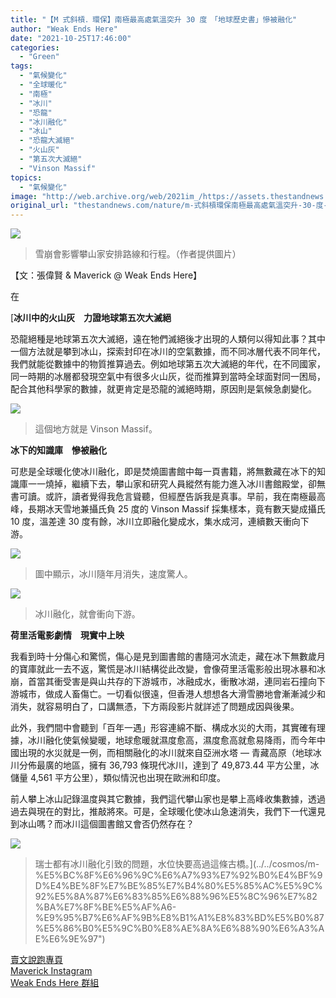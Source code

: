 ```yaml
---
title: "【M 式斜槓．環保】南極最高處氣溫突升 30 度　「地球歷史書」慘被融化"
author: "Weak Ends Here"
date: "2021-10-25T17:46:00"
categories:
  - "Green"
tags:
  - "氣候變化"
  - "全球暖化"
  - "南極"
  - "冰川"
  - "恐龍"
  - "冰川融化"
  - "冰山"
  - "恐龍大滅絕"
  - "火山灰"
  - "第五次大滅絕"
  - "Vinson Massif"
topics:
  - "氣候變化"
image: "http://web.archive.org/web/2021im_/https://assets.thestandnews.com/media/photos/8690329244675924507.jpg"
original_url: "thestandnews.com/nature/m-式斜槓環保南極最高處氣溫突升-30-度-地球歷史書慘被融化"
---
```

![](http://web.archive.org/web/2021im_/https://assets.thestandnews.com/media/photos/8690329244675924507.jpg)
> 雪崩會影響攀山家安排路線和行程。（作者提供圖片）

【文：張偉賢 & Maverick @ Weak Ends Here】

在[](../../cosmos/m-%E5%BC%8F%E6%96%9C%E6%A7%93%E7%92%B0%E4%BF%9D%E4%BE%8F%E7%BE%85%E7%B4%80%E5%85%AC%E5%9C%92%E5%8A%87%E6%83%85%E6%88%96%E5%8C%96%E7%82%BA%E7%8F%BE%E5%AF%A6-%E9%95%B7%E6%AF%9B%E8%B1%A1%E8%83%BD%E5%B0%87%E5%86%B0%E5%9C%B0%E8%AE%8A%E6%88%90%E6%A3%AE%E6%9E%97")

[**冰川中的火山灰　力證地球第五次大滅絕**

恐龍絕種是地球第五次大滅絕，遠在牠們滅絕後才出現的人類何以得知此事？其中一個方法就是攀到冰山，探索封印在冰川的空氣數據，而不同冰層代表不同年代，我們就能從數據中的物質推算過去。例如地球第五次大滅絕的年代，在不同國家，同一時期的冰層都發現空氣中有很多火山灰，從而推算到當時全球面對同一困局，配合其他科學家的數據，就更肯定是恐龍的滅絕時期，原因則是氣候急劇變化。

![](http://web.archive.org/web/2021im_/https://assets.thestandnews.com/media/photos/4804838322612601424.jpg)
> 這個地方就是 Vinson Massif。

**冰下的知識庫　慘被融化**

可悲是全球暖化使冰川融化，即是焚燒圖書館中每一頁書籍，將無數藏在冰下的知識庫一一燒掉，繼續下去，攀山家和研究人員縱然有能力進入冰川書館殿堂，卻無書可讀。或許，讀者覺得我危言聳聽，但經歷告訴我是真事。早前，我在南極最高峰，長期冰天雪地兼攝氏負 25 度的 Vinson Massif 採集樣本，竟有數天變成攝氏 10 度，溫差達 30 度有餘，冰川立即融化變成水，集水成河，連續數天衝向下游。

![](http://web.archive.org/web/2021im_/https://assets.thestandnews.com/media/photos/16845752768137662.jpg)
> 圖中顯示，冰川隨年月消失，速度驚人。

![](http://web.archive.org/web/2021im_/https://assets.thestandnews.com/media/photos/2190356835633173091.jpg)
> 冰川融化，就會衝向下游。

**荷里活電影劇情　現實中上映**

我看到時十分傷心和驚慌，傷心是見到圖書館的書隨河水流走，藏在冰下無數歲月的寶庫就此一去不返，驚慌是冰川結構從此改變，會像荷里活電影般出現冰暴和冰崩，首當其衝受害是與山共存的下游城市，冰融成水，衝散冰湖，連同岩石撞向下游城市，做成人畜傷亡。一切看似很遠，但香港人想想各大滑雪勝地會漸漸減少和消失，就容易明白了，口講無憑，下方兩段影片就詳述了問題成因與後果。

此外，我們間中會聽到「百年一遇」形容連綿不斷、構成水災的大雨，其實確有理據，冰川融化使氣候變暖，地球愈暖就濕度愈高，濕度愈高就愈易降雨，而今年中國出現的水災就是一例，而相關融化的冰川就來自亞洲水塔 — 青藏高原（地球冰川分佈最廣的地區，擁有 36,793 條現代冰川，達到了 49,873.44 平方公里，冰儲量 4,561 平方公里），類似情況也出現在歐洲和印度。

前人攀上冰山記錄溫度與其它數據，我們這代攀山家也是攀上高峰收集數據，透過過去與現在的對比，推敲將來。可是，全球暖化使冰山急速消失，我們下一代還見到冰山嗎？而冰川這個圖書館又會否仍然存在？

![](http://web.archive.org/web/2021im_/https://assets.thestandnews.com/media/photos/2328881373530104391.jpg)
> 瑞士都有冰川融化引致的問題，水位快要高過這條古橋。](../../cosmos/m-%E5%BC%8F%E6%96%9C%E6%A7%93%E7%92%B0%E4%BF%9D%E4%BE%8F%E7%BE%85%E7%B4%80%E5%85%AC%E5%9C%92%E5%8A%87%E6%83%85%E6%88%96%E5%8C%96%E7%82%BA%E7%8F%BE%E5%AF%A6-%E9%95%B7%E6%AF%9B%E8%B1%A1%E8%83%BD%E5%B0%87%E5%86%B0%E5%9C%B0%E8%AE%8A%E6%88%90%E6%A3%AE%E6%9E%97") 

[](../../cosmos/m-%E5%BC%8F%E6%96%9C%E6%A7%93%E7%92%B0%E4%BF%9D%E4%BE%8F%E7%BE%85%E7%B4%80%E5%85%AC%E5%9C%92%E5%8A%87%E6%83%85%E6%88%96%E5%8C%96%E7%82%BA%E7%8F%BE%E5%AF%A6-%E9%95%B7%E6%AF%9B%E8%B1%A1%E8%83%BD%E5%B0%87%E5%86%B0%E5%9C%B0%E8%AE%8A%E6%88%90%E6%A3%AE%E6%9E%97")[賣文說跑專頁](http://web.archive.org/web/20211119123647/https://www.facebook.com/1841803306084163/)  
[Maverick Instagram](http://web.archive.org/web/20211119123647/https://www.instagram.com/maverick_au/)  
[Weak Ends Here 群組](http://web.archive.org/web/20211119123647/https://www.facebook.com/groups/498772610150499/)